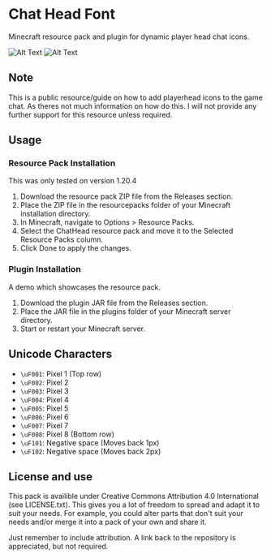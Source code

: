 # Chat Head Font
Minecraft resource pack and plugin for dynamic player head chat icons.

![Alt Text](https://raw.githubusercontent.com/OGminso/ChatHeadFont/main/Actionbar.png)
![Alt Text](https://raw.githubusercontent.com/OGminso/ChatHeadFont/main/Chat.png)


## Note
This is a public resource/guide on how to add playerhead icons to the game chat. As theres not much information on how do this. I will not provide any further support for this resource unless required.

## Usage

### Resource Pack Installation
This was only tested on version 1.20.4

1. Download the resource pack ZIP file from the Releases section.
2. Place the ZIP file in the resourcepacks folder of your Minecraft installation directory.
3. In Minecraft, navigate to Options > Resource Packs.
4. Select the ChatHead resource pack and move it to the Selected Resource Packs column.
5. Click Done to apply the changes.

### Plugin Installation
A demo which showcases the resource pack.

1. Download the plugin JAR file from the Releases section.
2. Place the JAR file in the plugins folder of your Minecraft server directory.
3. Start or restart your Minecraft server.

## Unicode Characters

- `\uF001`: Pixel 1 (Top row)
- `\uF002`: Pixel 2
- `\uF003`: Pixel 3
- `\uF004`: Pixel 4
- `\uF005`: Pixel 5
- `\uF006`: Pixel 6
- `\uF007`: Pixel 7
- `\uF008`: Pixel 8 (Bottom row)
- `\uF101`: Negative space (Moves back 1px)
- `\uF102`: Negative space (Moves back 2px)

## License and use

This pack is availible under Creative Commons Attribution 4.0 International (see LICENSE.txt). This gives you a lot of freedom to spread and adapt it to suit your needs. For example, you could alter parts that don't suit your needs and/or merge it into a pack of your own and share it.

Just remember to include attribution. A link back to the repository is appreciated, but not required.

